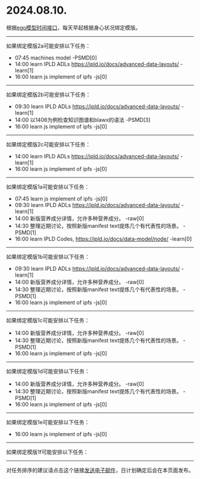 # 2024.08.10.

根据[ego模型时间接口](https://gitee.com/hyg/blog/blob/master/timeflow.md)，每天早起根据身心状况绑定模版。

---
如果绑定模版2a可能安排以下任务：

- 07:45	machines model -PSMD[0]
- 14:00	learn IPLD ADLs https://ipld.io/docs/advanced-data-layouts/ -learn[1]
- 16:00	learn js implement of ipfs -js[0]

---
如果绑定模版2b可能安排以下任务：

- 09:30	learn IPLD ADLs https://ipld.io/docs/advanced-data-layouts/ -learn[1]
- 14:00	以1406为例检查知识图谱和blawx的语法 -PSMD[3]
- 16:00	learn js implement of ipfs -js[0]

---
如果绑定模版2c可能安排以下任务：

- 14:00	learn IPLD ADLs https://ipld.io/docs/advanced-data-layouts/ -learn[1]
- 16:00	learn js implement of ipfs -js[0]

---
如果绑定模版1a可能安排以下任务：

- 07:45	learn js implement of ipfs -js[0]
- 09:30	learn IPLD ADLs https://ipld.io/docs/advanced-data-layouts/ -learn[1]
- 14:00	新版营养成分详情，允许多种营养成分。 -raw[0]
- 14:30	整理近期讨论，按照新版manifest text提炼几个有代表性的场景。 -PSMD[1]
- 16:00	learn IPLD Codes, https://ipld.io/docs/data-model/node/ -learn[0]

---
如果绑定模版1b可能安排以下任务：

- 09:30	learn IPLD ADLs https://ipld.io/docs/advanced-data-layouts/ -learn[1]
- 14:00	新版营养成分详情，允许多种营养成分。 -raw[0]
- 14:30	整理近期讨论，按照新版manifest text提炼几个有代表性的场景。 -PSMD[1]
- 16:00	learn js implement of ipfs -js[0]

---
如果绑定模版1c可能安排以下任务：

- 14:00	新版营养成分详情，允许多种营养成分。 -raw[0]
- 14:30	整理近期讨论，按照新版manifest text提炼几个有代表性的场景。 -PSMD[1]
- 16:00	learn js implement of ipfs -js[0]

---
如果绑定模版1d可能安排以下任务：

- 14:00	新版营养成分详情，允许多种营养成分。 -raw[0]
- 14:30	整理近期讨论，按照新版manifest text提炼几个有代表性的场景。 -PSMD[1]
- 16:00	learn js implement of ipfs -js[0]

---
如果绑定模版1e可能安排以下任务：

- 16:00	learn js implement of ipfs -js[0]

---
如果绑定模版1f可能安排以下任务：


---
对任务排序的建议请点击这个链接<a href="mailto:huangyg@mars22.com?subject=关于2024.08.10.任务排序的建议&body=date: 2024.08.10.%0D%0Afile: ../../blog/release/time/d.20240810.md%0D%0A---请勿修改邮件主题及以上内容---%0D%0A">发送电子邮件</a>，日计划确定后会在本页面发布。
